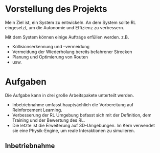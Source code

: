 # Vorstellung des Projekts 
Mein Ziel ist, ein System zu entwickeln. An dem System sollte RL eingesetzt, um die Autonomie und Effizienz zu verbessern. 

Mit dem System können einige Aufträge erfüllen werden. 
z.B. 
- Kollisionserkennung und –vermeidung 
- Vermeidung der Wiederholung bereits befahrener Strecken 
- Planung und Optimierung von Routen 
- usw. 


# Aufgaben 
Die Aufgabe kann in drei große Arbeitspakete unterteilt werden. 
- Inbetriebnahme umfasst hauptsächlich die Vorbereitung auf Reinforcement Learning. 
- Verbesserung der RL Umgebung befasst sich mit der Definition, dem Training und der Bewertung des RL. 
- Die letzte ist die Erweiterung auf 3D-Umgebungen. Im Kern verwendet sie eine Physik-Engine, um reale Interaktionen zu simulieren. 
## Inbetriebnahme 
